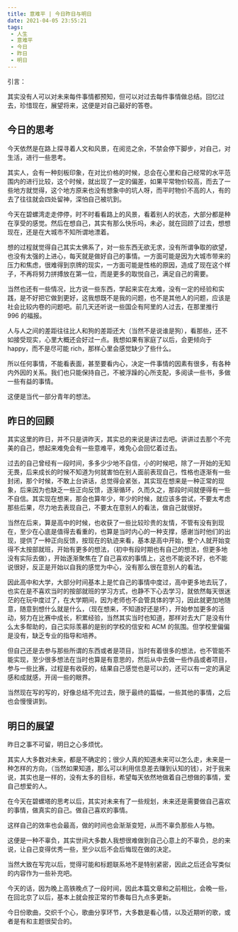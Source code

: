 ```yaml
---
title: 意难平 | 今日昨日与明日
date: 2021-04-05 23:55:21
tags: 
 - 人生
 - 意难平
 - 今日
 - 昨日
 - 明日
---
```


引言：

其实没有人可以对未来每件事情都预知，但可以对过去每件事情做总结。回忆过去，珍惜现在，展望将来，这便是对自己最好的答卷。

## 今日的思考

今天依然是在路上探寻着人文和风景，在阅览之余，不禁会停下脚步，对自己，对生活，进行一些思考。

其实人，会有一种刻板印象，在对比价格的时候，总会在心里和自己经常的水平范围内的进行比较，这个时候，就出现了一定的偏差，如果平常物价较高，而去了一些地方就觉得，这个地方原来也没有想象中的坑人呀，而平时物价不高的人，有的去了往往就会四处留神，深怕自己被坑到。

今天在碧螺湾走走停停，时不时看看路上的风景，看着别人的状态，大部分都是种在享受的感觉。然后在想自己，其实有那么快乐吗，未必，就在回顾了过去，想想现在，还是在大城市不知所谓地漂着。

想的过程就觉得自己其实太佛系了，对一些东西无欲无求，没有所谓争取的欲望，也没有太强的上进心，每天就是做好自己的事情。一方面可能是因为大城市带来的压力和焦虑，很难得到京牌的现实，一方面可能是性格的原因，造成了现在这个样子，不再将努力拼搏放在第一位，而是更多的取悦自己，满足自己的需要。

当然也还有一些情况，比方说一些东西，学起来实在太难，没有一定的经验和实践，是不好把它做到更好，这我想既不是我的问题，也不是其他人的问题，应该是社会比较内卷的问题吧。前几天还听说一些国企有阿里的人过去，在那里推行 996 的福报。

人与人之间的差距往往比人和狗的差距还大（当然不是说谁是狗），看那些，还不如接受现实，心里大概还会好过一点。我想如果有家庭了以后，会更倾向于 happy，而不是尽可能 rich，那样心里会感觉缺少了些什么。

所以任何事情，不能看表面，甚至要看内心，决定一件事情的因素有很多，有各种内外因的关系。我们也只能保持自己，不被浮躁的心所支配，多阅读一些书，多做一些有益的事情。

这便是当代一部分青年的想法。

## 昨日的回顾

其实这里的昨日，并不只是讲昨天，其实总的来说是讲过去吧。讲讲过去那个不完美的自己，想起来难免会有一些意难平，难免心会回忆着过去。

过去的自己曾经有一段时间，多多少少地不自信，小的时候吧，除了一开始的无知无畏，后来成长的时候不知道为何就害怕在别人面前表现自己，性格也逐渐有一些封闭，那个时候，不敢上台讲话，总觉得会紧张，其实现在想来是一种正常的现象，后来因为也缺乏一些正向反馈，逐渐循环，久而久之，那段时间就便得有一些不自信。其实现在想来，那会也算年少，年少的时候，就应该多尝试，不要太考虑那些后果，尽力地去表现自己，不要太在意别人的看法，做自己就很好。

当然在后来，算是高中的时候，也收获了一些比较珍贵的友情，不管有没有到现在，至少在心底是值得去看重的，也算是当时内心的一种支撑，感谢当时他们的出现，提供了一种正向反馈，按现在的轨迹来看，基本是高中开始，整个人就开始变得不太按部就班，开始有更多的想法，（初中有段时期也有自己的想法，但更多地没有实际去做），开始逐渐聚焦在了自己喜欢的事情上，这也不能说不好，也不能说很好，反正是开始以自我的感觉为中心，没有那么很在意别人的看法。

因此高中和大学，大部分时间基本上是忙自己的事情中度过，高中更多地去玩了，也实在是不喜欢当时的按部就班的学习方式，也静不下心去学习，就依然每天很迷茫的在玩中度过了，在大学期间，因为老师也不会管具体的学习，因此就更加地随意，随意到想什么就是什么，（现在想来，不知道好还是坏），开始参加更多的活动，努力在比赛中成长，积累经验，当然其实当时也知道，那样对去大厂是没有什么太多帮助的，自己实际羡慕的是别的学校的信安和 ACM 的氛围。但学校里偏偏是没有，缺乏专业的指导和培养。

但自己还是去参与那些所谓的东西或者是项目，当时有着很多的想法，也不管能不能实现，至少很多想法在当时也算是有意思的，然后从中去做一些作品或者项目，参与一些比赛，过程是有收获的，结果自己感觉也是可以的，还可以有一定的满足感和成就感，开阔一些的眼界。

当然现在写的写的，好像总结不完过去，限于最终的篇幅，一些其他的事情，之后也会慢慢讲到。

## 明日的展望

昨日之事不可留，明日之心多烦忧。

其实人大多数对未来，都是不确定的；很少人真的知道未来可以怎么走，未来是一种怎样的方向，（当然如果知道，那么可以利用信息差去赚到认知的钱），对于我来说，其实也是一样的，没有太多的目标，希望每天依然地做着自己想做的事情，爱自己想爱的人。

在今天在碧螺塔的思考以后，其实对未来有了一些规划，未来还是需要做自己喜欢的事情，做真实的自己。做自己喜欢的事情。

这样自己的效率也会最高，做的时间也会渐渐变短，从而不辜负那些人与物。

这便是一种不辜负，其实世间大多数人我想很难做到自己心意上的不辜负，总的来说，让自己变得优秀一些，至少以后不会后悔现在做的决定。

当然大致在写完以后，觉得可能和标题联系地不是特别紧密，因此之后还会写类似的内容作为一些补充吧。

今天的话，因为晚上高铁晚点了一段时间，因此本篇文章和之前相比，会晚一些，在回北京了以后，基本上就会按正常的节奏每日九点多更新。

今日份歌曲，交织千个心，歌曲分享环节，大多数是看心情，以及近期听的歌，或者是有和主题很契合的。

